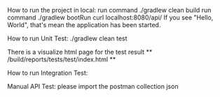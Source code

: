 How to run the project in local:
run command ./gradlew clean build
run command ./gradlew bootRun
curl localhost:8080/api/
If you see "Hello, World", that's mean the application has been started.


How to run Unit Test:
./gradlew clean test

There is a visualize html page for the test result
** /build/reports/tests/test/index.html **

How to run Integration Test:


Manual API Test: 
please import the postman collection json